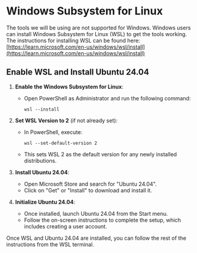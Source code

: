 # Windows Subsystem for Linux

The tools we will be using are not supported for Windows. Windows users can install Windows Subsystem for Linux (WSL) to get the tools working. The instructions for installing WSL can be found here: [https://learn.microsoft.com/en-us/windows/wsl/install](https://learn.microsoft.com/en-us/windows/wsl/install)

## Enable WSL and Install Ubuntu 24.04

1. **Enable the Windows Subsystem for Linux**:
   - Open PowerShell as Administrator and run the following command:

     ```shell
     wsl --install
     ```

2. **Set WSL Version to 2** (if not already set):
   - In PowerShell, execute:

     ```shell
     wsl --set-default-version 2
     ```

   - This sets WSL 2 as the default version for any newly installed distributions.

3. **Install Ubuntu 24.04**:
   - Open Microsoft Store and search for "Ubuntu 24.04".
   - Click on "Get" or "Install" to download and install it.

4. **Initialize Ubuntu 24.04**:
   - Once installed, launch Ubuntu 24.04 from the Start menu.
   - Follow the on-screen instructions to complete the setup, which includes creating a user account.

Once WSL and Ubuntu 24.04 are installed, you can follow the rest of the instructions from the WSL terminal.
